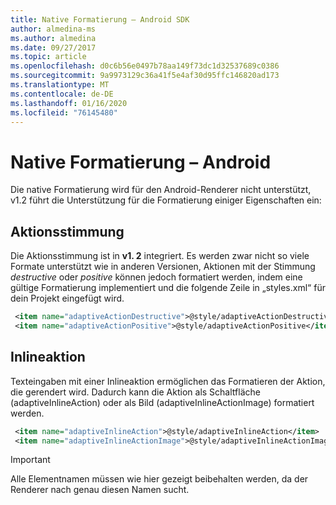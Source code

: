 ```yaml
---
title: Native Formatierung – Android SDK
author: almedina-ms
ms.author: almedina
ms.date: 09/27/2017
ms.topic: article
ms.openlocfilehash: d0c6b56e0497b78aa149f73dc1d32537689c0386
ms.sourcegitcommit: 9a9973129c36a41f5e4af30d95ffc146820ad173
ms.translationtype: MT
ms.contentlocale: de-DE
ms.lasthandoff: 01/16/2020
ms.locfileid: "76145480"
---
```

# <a name="native-styling---android"></a>Native Formatierung – Android

Die native Formatierung wird für den Android-Renderer nicht unterstützt, v1.2 führt die Unterstützung für die Formatierung einiger Eigenschaften ein:

## <a name="action-sentiment"></a>Aktionsstimmung

Die Aktionsstimmung ist in **v1. 2** integriert. Es werden zwar nicht so viele Formate unterstützt wie in anderen Versionen, Aktionen mit der Stimmung *destructive* oder *positive* können jedoch formatiert werden, indem eine gültige Formatierung implementiert und die folgende Zeile in „styles.xml“ für dein Projekt eingefügt wird.

```styles.xml
 <item name="adaptiveActionDestructive">@style/adaptiveActionDestructive</item>
 <item name="adaptiveActionPositive">@style/adaptiveActionPositive</item>
```

## <a name="inline-action"></a>Inlineaktion

Texteingaben mit einer Inlineaktion ermöglichen das Formatieren der Aktion, die gerendert wird. Dadurch kann die Aktion als Schaltfläche (adaptiveInlineAction) oder als Bild (adaptiveInlineActionImage) formatiert werden.

```styles.xml
 <item name="adaptiveInlineAction">@style/adaptiveInlineAction</item>
 <item name="adaptiveInlineActionImage">@style/adaptiveInlineActionImage</item>
```

> [!IMPORTANT]
> Alle Elementnamen müssen wie hier gezeigt beibehalten werden, da der Renderer nach genau diesen Namen sucht.
